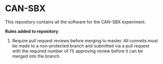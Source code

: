 # CAN-SBX
This repository contains all the software for the CAN-SBX experiment.

**Rules added to repository**
1. Require pull request reviews before merging to master.
  All commits must be made to a non-protected branch and submitted via a pull request with the required number of (1) approving review before it can be merged into the branch.
